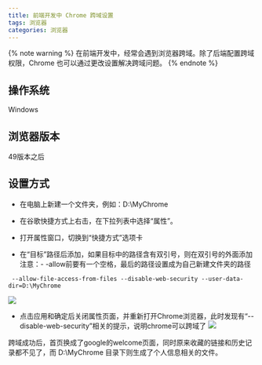 ```yaml
---
title: 前端开发中 Chrome 跨域设置
tags: 浏览器
categories: 浏览器
---
```

{% note warning %}
在前端开发中，经常会遇到浏览器跨域。除了后端配置跨域权限，Chrome 也可以通过更改设置解决跨域问题。
{% endnote %}

## 操作系统
Windows

## 浏览器版本
49版本之后

## 设置方式
* 在电脑上新建一个文件夹，例如：D:\MyChrome

* 在谷歌快捷方式上右击，在下拉列表中选择“属性”。

* 打开属性窗口，切换到“快捷方式”选项卡

<!-- more -->

* 在“目标”路径后添加，如果目标中的路径含有双引号，则在双引号的外面添加
注意：- -allow前要有一个空格，最后的路径设置成为自己新建文件夹的路径
```
 --allow-file-access-from-files --disable-web-security --user-data-dir=D:\MyChrome
```
![](/images/前端开发中Chrome跨域设置/属性窗口.png)


* 点击应用和确定后关闭属性页面，并重新打开Chrome浏览器，此时发现有“--disable-web-security”相关的提示，说明chrome可以跨域了
![](/images/前端开发中Chrome跨域设置/跨域成功.png)

跨域成功后，首页换成了google的welcome页面，同时原来收藏的链接和历史记录都不见了，而 D:\MyChrome 目录下则生成了个人信息相关的文件。